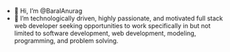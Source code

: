 - 👋 Hi, I’m @BaralAnurag
- 👀 I’m technologically driven, highly passionate, and motivated full stack web developer seeking opportunities to work specifically in but not limited to software development, web development, modeling, programming, and problem solving.
<!---
BaralAnurag/BaralAnurag is a ✨ special ✨ repository because its `README.md` (this file) appears on your GitHub profile.
You can click the Preview link to take a look at your changes.
--->
